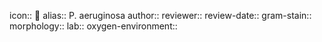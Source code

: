 icon:: 🦠
alias:: P. aeruginosa
author::
reviewer::
review-date::
gram-stain::
morphology::
lab::
oxygen-environment::
